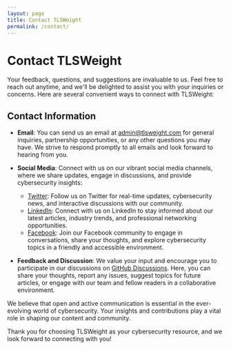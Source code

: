 ```yaml
---
layout: page
title: Contact TLSWeight
permalink: /contact/
---
```


# Contact TLSWeight

Your feedback, questions, and suggestions are invaluable to us. Feel free to reach out anytime, and we'll be delighted to assist you with your inquiries or concerns. Here are several convenient ways to connect with TLSWeight:

## Contact Information

- **Email**: You can send us an email at [admin@tlsweight.com](mailto:admin@tlsweight.com) for general inquiries, partnership opportunities, or any other questions you may have. We strive to respond promptly to all emails and look forward to hearing from you.

- **Social Media**: Connect with us on our vibrant social media channels, where we share updates, engage in discussions, and provide cybersecurity insights:
  - [Twitter](https://twitter.com/tlsweight): Follow us on Twitter for real-time updates, cybersecurity news, and interactive discussions with our community.
  - [LinkedIn](https://www.linkedin.com/company/tlsweight): Connect with us on LinkedIn to stay informed about our latest articles, industry trends, and professional networking opportunities.
  - [Facebook](https://www.facebook.com/tlsweight): Join our Facebook community to engage in conversations, share your thoughts, and explore cybersecurity topics in a friendly and accessible environment.

- **Feedback and Discussion**: We value your input and encourage you to participate in our discussions on [GitHub Discussions](https://github.com/tlsweight/blog/discussions). Here, you can share your thoughts, report any issues, suggest topics for future articles, or engage with our team and fellow readers in a collaborative environment.

We believe that open and active communication is essential in the ever-evolving world of cybersecurity. Your insights and contributions play a vital role in shaping our content and community.

Thank you for choosing TLSWeight as your cybersecurity resource, and we look forward to connecting with you!
